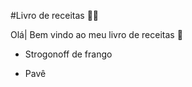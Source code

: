 
#Livro de receitas :man_cook:

Olá| Bem vindo ao meu livro de receitas :wave:



 - Strogonoff de frango

- Pavê
